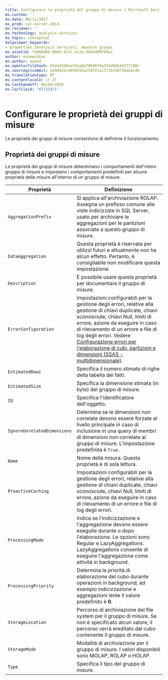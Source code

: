 ```yaml
---
title: Configurare le proprietà del gruppo di misure | Microsoft Docs
ms.custom: ''
ms.date: 06/13/2017
ms.prod: sql-server-2014
ms.reviewer: ''
ms.technology: analysis-services
ms.topic: conceptual
helpviewer_keywords:
- properties [Analysis Services], measure groups
ms.assetid: fa66bdb6-60b8-413c-ac2a-00e4d09f60a2
author: minewiskan
ms.author: owend
ms.openlocfilehash: 03dad3d8ee33ea8a78b08f9a354d0db3d177198c
ms.sourcegitcommit: ad4d92dce894592a259721a1571b1d8736abacdb
ms.translationtype: MT
ms.contentlocale: it-IT
ms.lasthandoff: 08/04/2020
ms.locfileid: "87721971"
---
```

# <a name="configure-measure-group-properties"></a>Configurare le proprietà dei gruppi di misure
  Le proprietà dei gruppi di misure consentono di definirne il funzionamento.  
  
## <a name="measure-group-properties"></a>Proprietà dei gruppi di misure  
 Le proprietà dei gruppi di misure determinano i comportamenti dell'intero gruppo di misure e impostano i comportamenti predefiniti per alcune proprietà delle misure all'interno di un gruppo di misure.  
  
|Proprietà|Definizione|  
|--------------|----------------|  
|`AggregationPrefix`|Si applica all'archiviazione ROLAP. Assegna un prefisso comune alle viste indicizzate in SQL Server, usato per archiviare le aggregazioni per le partizioni associate a questo gruppo di misure.|  
|`DataAggregation`|Questa proprietà è riservata per utilizzi futuri e attualmente non ha alcun effetto. Pertanto, è consigliabile non modificare questa impostazione.|  
|`Description`|È possibile usare questa proprietà per documentare il gruppo di misure.|  
|`ErrorConfiguration`|Impostazioni configurabili per la gestione degli errori, relative alla gestione di chiavi duplicate, chiavi sconosciute, chiavi Null, limiti di errore, azione da eseguire in caso di rilevamento di un errore e file di log degli errori. Vedere [Configurazione errori per l'elaborazione di cubi, partizioni e dimensioni &#40;SSAS - multidimensionale&#41;](error-configuration-for-cube-partition-and-dimension-processing.md).|  
|`EstimatedRows`|Specifica il numero stimato di righe della tabella dei fatti.|  
|`EstimatedSize`|Specifica la dimensione stimata (in byte) del gruppo di misure.|  
|`ID`|Specifica l'identificatore dell'oggetto.|  
|`IgnoreUnrelatedDimensions`|Determina se le dimensioni non correlate devono essere forzate al livello principale in caso di inclusione in una query di membri di dimensioni non correlate al gruppo di misure. L'impostazione predefinita è `True`.|  
|`Name`|Nome della misura. Questa proprietà è di sola lettura.|  
|`ProactiveCaching`|Impostazioni configurabili per la gestione degli errori, relative alla gestione di chiavi duplicate, chiavi sconosciute, chiavi Null, limiti di errore, azione da eseguire in caso di rilevamento di un errore e file di log degli errori.|  
|`ProcessingMode`|Indica se l'indicizzazione e l'aggregazione devono essere eseguite durante o dopo l'elaborazione. Le opzioni sono Regular e LazyAggregations. LazyAggregations consente di eseguire l'aggregazione come attività in background.|  
|`ProcessingPriority`|Determina la priorità di elaborazione del cubo durante operazioni in background, ad esempio indicizzazione e aggregazioni lente Il valore predefinito è **0**.|  
|`StorageLocation`|Percorso di archiviazione del file system per il gruppo di misure. Se non è specificato alcun valore, il percorso verrà ereditato dal cubo contenente il gruppo di misure.|  
|`StorageMode`|Modalità di archiviazione per il gruppo di misure. I valori disponibili sono MOLAP, ROLAP o HOLAP.|  
|`Type`|Specifica il tipo del gruppo di misure.|  
  
  
